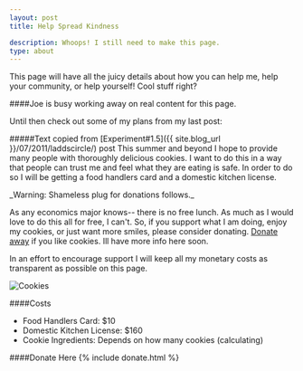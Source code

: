 ```yaml
---
layout: post
title: Help Spread Kindness

description: Whoops! I still need to make this page.
type: about
---
```


This page will have all the juicy details about how you can help me, help your community, or help yourself! Cool stuff right?

####Joe is busy working away on real content for this page.

Until then check out some of my plans from my last post:

#####Text copied from [Experiment#1.5]({{ site.blog_url }}/07/2011/laddscircle/) post
This summer and beyond I hope to provide many people with thoroughly delicious cookies. I want to do this in a way that people can trust me and feel what they are eating is safe. In order to do so I will be getting a food handlers card and a domestic kitchen license. 


<aside class="sidenote up">
_Warning: Shameless plug for donations follows._

As any economics major knows-- there is no free lunch. As much as I would love to do this all for free, I can't. So, if you support what I am doing, enjoy my cookies, or just want more smiles, please consider donating. [Donate away](https://www.wepay.com/donate/128714) if you like cookies. Ill have more info here soon.

In an effort to encourage support I will keep all my monetary costs as transparent as possible on this page.
</aside>
<img class="nofloat" src="{{ site.imgpath }}cookies_med.jpg" title="Cookies (Credit:Joe Hand)" alt="Cookies">


####Costs

*	Food Handlers Card: $10
*	Domestic Kitchen License: $160
*	Cookie Ingredients: Depends on how many cookies (calculating)

####Donate Here
{% include donate.html %}